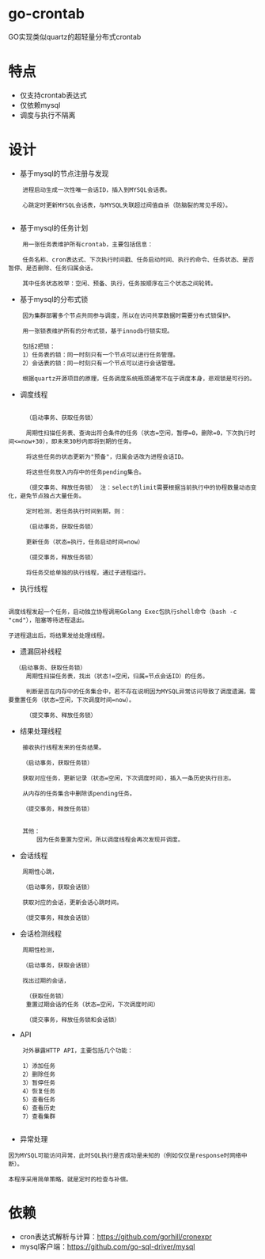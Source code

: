 # go-crontab

GO实现类似quartz的超轻量分布式crontab

# 特点

* 仅支持crontab表达式
* 仅依赖mysql
* 调度与执行不隔离

# 设计

* 基于mysql的节点注册与发现
```
    进程启动生成一次性唯一会话ID，插入到MYSQL会话表。
    
    心跳定时更新MYSQL会话表，与MYSQL失联超过阀值自杀（防脑裂的常见手段）。
  
```

* 基于mysql的任务计划

```
    用一张任务表维护所有crontab，主要包括信息：
    
    任务名称、cron表达式、下次执行时间戳、任务启动时间、执行的命令、任务状态、是否暂停、是否删除、任务归属会话。
    
    其中任务状态枚举：空闲、预备、执行，任务按顺序在三个状态之间轮转。

```

* 基于mysql的分布式锁

```
    因为集群部署多个节点共同参与调度，所以在访问共享数据时需要分布式锁保护。
    
    用一张锁表维护所有的分布式锁，基于innodb行锁实现。
    
    包括2把锁：
    1）任务表的锁：同一时刻只有一个节点可以进行任务管理。
    2）会话表的锁：同一时刻只有一个节点可以进行会话管理。

    根据quartz开源项目的原理，任务调度系统瓶颈通常不在于调度本身，悲观锁是可行的。
```

* 调度线程

```

     （启动事务、获取任务锁）

     周期性扫描任务表、查询出符合条件的任务（状态=空闲，暂停=0，删除=0，下次执行时间<=now+30），即未来30秒内即将到期的任务。
  
     将这些任务的状态更新为"预备"，归属会话改为进程会话ID。
     
     将这些任务放入内存中的任务pending集合。
    
     （提交事务、释放任务锁） 注：select的limit需要根据当前执行中的协程数量动态变化，避免节点独占大量任务。
     
     定时检测，若任务执行时间到期，则：
     
     （启动事务，获取任务锁）
     
     更新任务（状态=执行，任务启动时间=now）
     
     （提交事务，释放任务锁）
     
     将任务交给单独的执行线程，通过子进程运行。

```

* 执行线程

```

调度线程发起一个任务，启动独立协程调用Golang Exec包执行shell命令（bash -c "cmd"），阻塞等待进程退出。

子进程退出后，将结果发给处理线程。

```

* 遗漏回补线程

```
  （启动事务、获取任务锁）
     周期性扫描任务表，找出（状态!=空闲，归属=节点会话ID）的任务。
  
     判断是否在内存中的任务集合中，若不存在说明因为MYSQL异常访问导致了调度遗漏，需要重置任务（状态=空闲，下次调度时间=now）。
     
     （提交事务、释放任务锁）

```

* 结果处理线程

```
    接收执行线程发来的任务结果。
    
    （启动事务，获取任务锁）
    
    获取对应任务，更新记录（状态=空闲，下次调度时间），插入一条历史执行日志。
    
    从内存的任务集合中删除该pending任务。
    
    （提交事务，释放任务锁）
    
    
    其他：
        因为任务重置为空闲，所以调度线程会再次发现并调度。

```

* 会话线程

```
    周期性心跳，
    
    （启动事务，获取会话锁）
    
    获取对应的会话，更新会话心跳时间。
    
    （提交事务，释放会话锁）

```

* 会话检测线程

```
    周期性检测，
    
    （启动事务，获取会话锁）

    找出过期的会话，
    
     （获取任务锁）
     重置过期会话的任务（状态=空闲，下次调度时间）
     
     （提交事务，释放任务锁和会话锁）

```

* API

```
    对外暴露HTTP API，主要包括几个功能：
    
    1）添加任务
    2）删除任务
    3）暂停任务
    4）恢复任务
    5）查看任务
    6）查看历史
    7）查看集群
    
```

* 异常处理

```
因为MYSQL可能访问异常，此时SQL执行是否成功是未知的（例如仅仅是response时网络中断）。

本程序采用简单策略，就是定时的检查与补偿。

```

# 依赖

* cron表达式解析与计算：https://github.com/gorhill/cronexpr
* mysql客户端：https://github.com/go-sql-driver/mysql